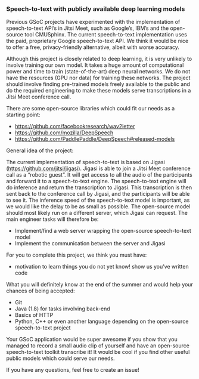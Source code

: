 ### Speech-to-text with publicly available deep learning models

Previous GSoC projects have experimented with the implementation of speech-to-text API’s in Jitsi Meet, such as Google’s, IBM’s and the open-source tool CMUSphinx. The current speech-to-text implementation uses the paid, proprietary Google speech-to-text API. We think it would be nice to offer a free, privacy-friendly alternative, albeit with worse accuracy. 

Although this project is closely related to deep learning, it is very unlikely to involve training our own model. It takes a huge amount of computational power and time to train (state-of-the-art) deep neural networks. We do not have the resources (GPU nor data) for training these networks. The project should involve finding pre-trained models freely available to the public and do the required engineering to make these models serve transcriptions in a Jitsi Meet conference call. 

There are some open-source libraries which could fit our needs as a starting point:

* https://github.com/facebookresearch/wav2letter 
* https://github.com/mozilla/DeepSpeech
* https://github.com/PaddlePaddle/DeepSpeech#released-models 

General idea of the project:

The current implementation of speech-to-text is based on Jigasi (https://github.com/jitsi/jigasi). Jigasi is able to join a Jitsi Meet conference call as a “robotic guest”. It will get access to all the audio of the participants and forward it to a speech-to-text engine. The speech-to-text engine will do inference and return the transcription to Jigasi. This transcription is then sent back to the conference call by Jigasi, and the participants will be able to see it. The inference speed of the speech-to-text model is important, as we would like the delay to be as small as possible. The open-source model should most likely run on a different server, which Jigasi can request. The main engineer tasks will therefore be:

* Implement/find a web server wrapping the open-source speech-to-text model
* Implement the communication between the server and Jigasi

For you to complete this project, we think you must have: 
* motivation to learn things you do not yet know!
show us you’ve written code

What you will definitely know at the end of the summer and would help your chances of being accepted:
* Git
* Java (1.8) for tasks involving back-end
* Basics of HTTP
* Python, C++ or even another language depending on the open-source speech-to-text project 

Your GSoC application would be super awesome if you show that you managed to record a small audio clip of yourself and have an open-source speech-to-text toolkit transcribe it! It would be cool if you find other useful public models which could serve our needs. 

If you have any questions, feel free to create an issue!



